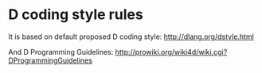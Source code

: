 D coding style rules
====================

It is based on default proposed D coding style:
http://dlang.org/dstyle.html

And D Programming Guidelines:
http://prowiki.org/wiki4d/wiki.cgi?DProgrammingGuidelines
